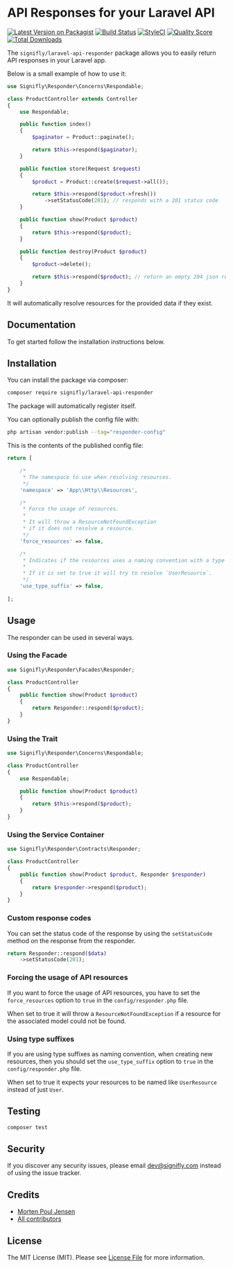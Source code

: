 # API Responses for your Laravel API

[![Latest Version on Packagist](https://img.shields.io/packagist/v/signifly/laravel-api-responder.svg?style=flat-square)](https://packagist.org/packages/signifly/laravel-api-responder)
[![Build Status](https://img.shields.io/travis/signifly/laravel-api-responder/master.svg?style=flat-square)](https://travis-ci.org/signifly/laravel-api-responder)
[![StyleCI](https://styleci.io/repos/188211079/shield?branch=master)](https://styleci.io/repos/188211079)
[![Quality Score](https://img.shields.io/scrutinizer/g/signifly/laravel-api-responder.svg?style=flat-square)](https://scrutinizer-ci.com/g/signifly/laravel-api-responder)
[![Total Downloads](https://img.shields.io/packagist/dt/signifly/laravel-api-responder.svg?style=flat-square)](https://packagist.org/packages/signifly/laravel-api-responder)

The `signifly/laravel-api-responder` package allows you to easily return API responses in your Laravel app.

Below is a small example of how to use it:

```php
use Signifly\Responder\Concerns\Respondable;

class ProductController extends Controller
{
    use Respondable;

    public function index()
    {
        $paginator = Product::paginate();

        return $this->respond($paginator);
    }

    public function store(Request $request)
    {
        $product = Product::create($request->all());

        return $this->respond($product->fresh())
            ->setStatusCode(201); // responds with a 201 status code
    }

    public function show(Product $product)
    {
        return $this->respond($product);
    }

    public function destroy(Product $product)
    {
        $product->delete();

        return $this->respond($product); // return an empty 204 json response
    }
}
```

It will automatically resolve resources for the provided data if they exist.


## Documentation

To get started follow the installation instructions below.

## Installation

You can install the package via composer:

```bash
composer require signifly/laravel-api-responder
```

The package will automatically register itself.

You can optionally publish the config file with:
```bash
php artisan vendor:publish --tag="responder-config"
```

This is the contents of the published config file:

```php
return [

    /*
     * The namespace to use when resolving resources.
     */
    'namespace' => 'App\\Http\\Resources',

    /*
     * Force the usage of resources.
     * 
     * It will throw a ResourceNotFoundException 
     * if it does not resolve a resource.
     */
    'force_resources' => false,

    /*
     * Indicates if the resources uses a naming convention with a type suffix.
     * 
     * If it is set to true it will try to resolve `UserResource`.
     */
    'use_type_suffix' => false,
    
];
```

## Usage

The responder can be used in several ways.

### Using the Facade

```php
use Signifly\Responder\Facades\Responder;

class ProductController
{
    public function show(Product $product)
    {
        return Responder::respond($product);
    }
}
```

### Using the Trait

```php
use Signifly\Responder\Concerns\Respondable;

class ProductController
{
    use Respondable;

    public function show(Product $product)
    {
        return $this->respond($product);
    }
}
```

### Using the Service Container

```php
use Signifly\Responder\Contracts\Responder;

class ProductController
{
    public function show(Product $product, Responder $responder)
    {
        return $responder->respond($product);
    }
}
```

### Custom response codes

You can set the status code of the response by using the `setStatusCode` method on the response from the responder.

```php
return Responder::respond($data)
    ->setStatusCode(201);
```

### Forcing the usage of API resources

If you want to force the usage of API resources, you have to set the `force_resources` option to `true` in the `config/responder.php` file.

When set to true it will throw a `ResourceNotFoundException` if a resource for the associated model could not be found.

### Using type suffixes

If you are using type suffixes as naming convention, when creating new resources, then you should set the `use_type_suffix` option to `true` in the `config/responder.php` file.

When set to true it expects your resources to be named like `UserResource` instead of just `User`.

## Testing
```bash
composer test
```

## Security

If you discover any security issues, please email dev@signifly.com instead of using the issue tracker.

## Credits

- [Morten Poul Jensen](https://github.com/pactode)
- [All contributors](../../contributors)

## License

The MIT License (MIT). Please see [License File](LICENSE.md) for more information.
